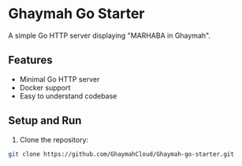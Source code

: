 # Ghaymah Go Starter

A simple Go HTTP server displaying "MARHABA in Ghaymah".

## Features
- Minimal Go HTTP server
- Docker support
- Easy to understand codebase

## Setup and Run
1. Clone the repository:
```bash
git clone https://github.com/GhaymahCloud/Ghaymah-go-starter.git